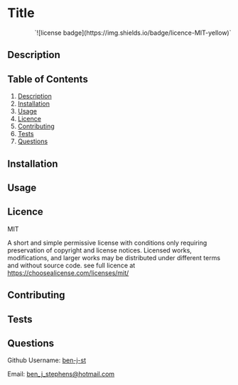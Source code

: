 # Title  

    
<div align="right">`![license badge](https://img.shields.io/badge/licence-MIT-yellow)`</div>

## Description 



## Table of Contents

1. [Description](#Description)
2. [Installation](#Installation)
3. [Usage](#Usage)
4. [Licence](#Licence)
5. [Contributing](#Contributing)
6. [Tests](#Tests)
7. [Questions](#Questions)

## Installation



## Usage



## Licence 

MIT

A short and simple permissive license with conditions only requiring preservation of copyright and license notices. Licensed works, modifications, and larger works may be distributed under different terms and without source code. see full licence at https://choosealicense.com/licenses/mit/

## Contributing 



## Tests



## Questions

Github Username: <a href="https://github.com/ben-j-st">ben-j-st</a>

Email: ben_j_stephens@hotmail.com
